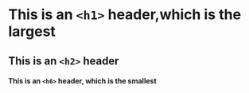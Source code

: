 # This is an `<h1>` header,which is the largest
## This is an `<h2>` header 
#### This is an `<h6>` header, which is the smallest
